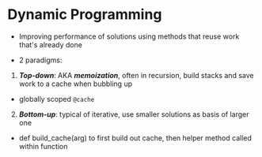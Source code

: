 # Dynamic Programming

- Improving performance of solutions using methods that reuse work that's already done


- 2 paradigms:
1. ***Top-down***: AKA ***memoization***, often in recursion, build stacks and save work to a cache when bubbling up
- globally scoped ```@cache```


2. ***Bottom-up***: typical of iterative, use smaller solutions as basis of larger one
- def build_cache(arg) to first build out cache, then helper method called within function

